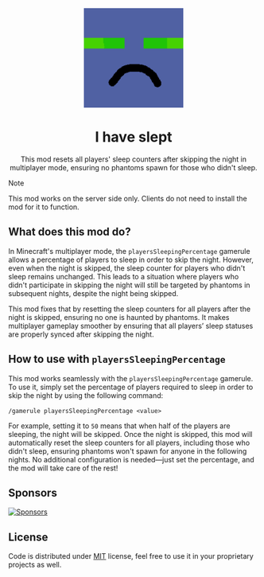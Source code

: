 <div align="center">

<img src="./assets/icon.png" alt="Logo" width="200" height="200">

# I have slept

This mod resets all players' sleep counters after skipping the night in multiplayer mode, ensuring no phantoms spawn for
those who didn't sleep.

</div>

> [!NOTE]  
> This mod works on the server side only. Clients do not need to install the mod for it to function.

## What does this mod do?

In Minecraft's multiplayer mode, the `playersSleepingPercentage` gamerule allows a percentage of players to sleep in
order to skip the night. However, even when the night is skipped, the sleep counter for players who didn't sleep remains
unchanged. This leads to a situation where players who didn't participate in skipping the night will still be targeted
by phantoms in subsequent nights, despite the night being skipped.

This mod fixes that by resetting the sleep counters for all players after the night is skipped, ensuring no one is
haunted by phantoms. It makes multiplayer gameplay smoother by ensuring that all players’ sleep statuses are properly
synced after skipping the night.

## How to use with `playersSleepingPercentage`

This mod works seamlessly with the `playersSleepingPercentage` gamerule. To use it, simply set the percentage of players
required to sleep in order to skip the night by using the following command:

```shell
/gamerule playersSleepingPercentage <value>
```

For example, setting it to `50` means that when half of the players are sleeping, the night will be skipped. Once the
night is skipped, this mod will automatically reset the sleep counters for all players, including those who didn't
sleep, ensuring phantoms won't spawn for anyone in the following nights. No additional configuration is needed—just set
the percentage, and the mod will take care of the rest!

## Sponsors

[![Sponsors](https://afdian-connect.deno.dev/sponsor.svg)](https://afdian.com/a/gizmo)

## License

Code is distributed under [MIT](./LICENSE) license, feel free to use it in your proprietary projects as well.
